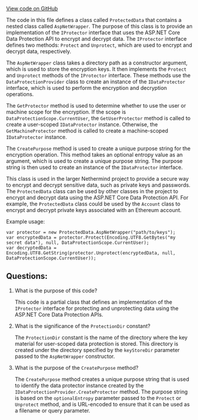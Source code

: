 [View code on GitHub](https://github.com/NethermindEth/nethermind/src/Nethermind/Nethermind.Crypto/ProtectedData.AspNetWrapper.cs)

The code in this file defines a class called `ProtectedData` that contains a nested class called `AspNetWrapper`. The purpose of this class is to provide an implementation of the `IProtector` interface that uses the ASP.NET Core Data Protection API to encrypt and decrypt data. The `IProtector` interface defines two methods: `Protect` and `Unprotect`, which are used to encrypt and decrypt data, respectively.

The `AspNetWrapper` class takes a directory path as a constructor argument, which is used to store the encryption keys. It then implements the `Protect` and `Unprotect` methods of the `IProtector` interface. These methods use the `DataProtectionProvider` class to create an instance of the `IDataProtector` interface, which is used to perform the encryption and decryption operations.

The `GetProtector` method is used to determine whether to use the user or machine scope for the encryption. If the scope is `DataProtectionScope.CurrentUser`, the `GetUserProtector` method is called to create a user-scoped `IDataProtector` instance. Otherwise, the `GetMachineProtector` method is called to create a machine-scoped `IDataProtector` instance.

The `CreatePurpose` method is used to create a unique purpose string for the encryption operation. This method takes an optional entropy value as an argument, which is used to create a unique purpose string. The purpose string is then used to create an instance of the `IDataProtector` interface.

This class is used in the larger Nethermind project to provide a secure way to encrypt and decrypt sensitive data, such as private keys and passwords. The `ProtectedData` class can be used by other classes in the project to encrypt and decrypt data using the ASP.NET Core Data Protection API. For example, the `ProtectedData` class could be used by the `Account` class to encrypt and decrypt private keys associated with an Ethereum account. 

Example usage:

```
var protector = new ProtectedData.AspNetWrapper("path/to/keys");
var encryptedData = protector.Protect(Encoding.UTF8.GetBytes("my secret data"), null, DataProtectionScope.CurrentUser);
var decryptedData = Encoding.UTF8.GetString(protector.Unprotect(encryptedData, null, DataProtectionScope.CurrentUser));
```
## Questions: 
 1. What is the purpose of this code?
    
    This code is a partial class that defines an implementation of the `IProtector` interface for protecting and unprotecting data using the ASP.NET Core Data Protection APIs.

2. What is the significance of the `ProtectionDir` constant?
    
    The `ProtectionDir` constant is the name of the directory where the key material for user-scoped data protection is stored. This directory is created under the directory specified by the `keyStoreDir` parameter passed to the `AspNetWrapper` constructor.

3. What is the purpose of the `CreatePurpose` method?
    
    The `CreatePurpose` method creates a unique purpose string that is used to identify the data protector instance created by the `IDataProtectionProvider.CreateProtector` method. The purpose string is based on the `optionalEntropy` parameter passed to the `Protect` or `Unprotect` method, and is URL-encoded to ensure that it can be used as a filename or query parameter.